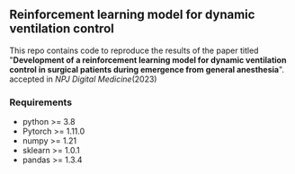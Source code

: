 ## Reinforcement learning model for dynamic ventilation control

This repo contains code to reproduce the results of the paper titled "**Development  of a reinforcement learning model for dynamic ventilation control in surgical patients during emergence from general anesthesia**". accepted in *NPJ Digital Medicine*(2023)

### Requirements
- python >= 3.8 
- Pytorch >= 1.11.0
- numpy >= 1.21 
- sklearn >= 1.0.1
- pandas >= 1.3.4
